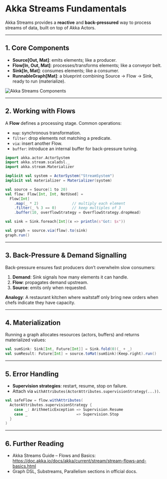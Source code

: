 # Akka Streams Fundamentals

Akka Streams provides a **reactive** and **back-pressured** way to process streams of data, built on top of Akka Actors.

---

## 1. Core Components

- **Source[Out, Mat]**: emits elements; like a producer.
- **Flow[In, Out, Mat]**: processes/transforms elements; like a conveyor belt.
- **Sink[In, Mat]**: consumes elements; like a consumer.
- **RunnableGraph[Mat]**: a blueprint combining Source → Flow → Sink, ready to run (materialize).

![Akka Streams Components](https://doc.akka.io/docs/akka/current/stream/images/stream-components.png)

---

## 2. Working with Flows

A **Flow** defines a processing stage. Common operations:

- `map`: synchronous transformation.  
- `filter`: drop elements not matching a predicate.  
- `via`: insert another Flow.  
- `buffer`: introduce an internal buffer for back-pressure tuning.  

```scala
import akka.actor.ActorSystem
import akka.stream.scaladsl._
import akka.stream.Materializer

implicit val system = ActorSystem("StreamSystem")
implicit val materializer = Materializer(system)

val source = Source(1 to 20)
val flow: Flow[Int, Int, NotUsed] =
  Flow[Int]
    .map(_ * 2)               // multiply each element
    .filter(_ % 3 == 0)       // keep multiples of 3
    .buffer(10, overflowStrategy = OverflowStrategy.dropHead)

val sink = Sink.foreach[Int](x => println(s"Got: $x"))

val graph = source.via(flow).to(sink)
graph.run()
```

---

## 3. Back-Pressure & Demand Signalling

Back-pressure ensures fast producers don’t overwhelm slow consumers:

1. **Demand**: Sink signals how many elements it can handle.
2. **Flow**: propagates demand upstream.
3. **Source**: emits only when requested.

**Analogy**: A restaurant kitchen where waitstaff only bring new orders when chefs indicate they have capacity.

---

## 4. Materialization

Running a graph allocates resources (actors, buffers) and returns materialized values:

```scala
val sumSink: Sink[Int, Future[Int]] = Sink.fold(0)(_ + _)
val sumResult: Future[Int] = source.toMat(sumSink)(Keep.right).run()
```

---

## 5. Error Handling

- **Supervision strategies**: restart, resume, stop on failure.  
- Attach via `withAttributes(ActorAttributes.supervisionStrategy(...))`.

```scala
val safeFlow = flow.withAttributes(
  ActorAttributes.supervisionStrategy {
    case _: ArithmeticException => Supervision.Resume
    case _                      => Supervision.Stop
  }
)
```

---

## 6. Further Reading

- Akka Streams Guide – Flows and Basics: https://doc.akka.io/docs/akka/current/stream/stream-flows-and-basics.html  
- Graph DSL, Substreams, Parallelism sections in official docs.  
